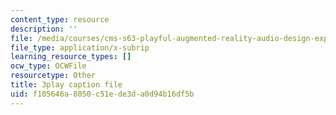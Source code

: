 ```yaml
---
content_type: resource
description: ''
file: /media/courses/cms-s63-playful-augmented-reality-audio-design-exploration-fall-2019/f105646a8050c51ede3da0d94b16df5b_n7dryYNOA_U.srt
file_type: application/x-subrip
learning_resource_types: []
ocw_type: OCWFile
resourcetype: Other
title: 3play caption file
uid: f105646a-8050-c51e-de3d-a0d94b16df5b
---
```

